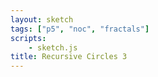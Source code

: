 ```yaml
---
layout: sketch
tags: ["p5", "noc", "fractals"]
scripts: 
    - sketch.js
title: Recursive Circles 3
---
```

